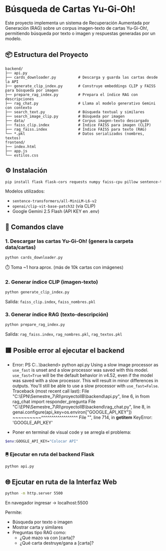 
# Búsqueda de Cartas Yu-Gi-Oh!

Este proyecto implementa un sistema de Recuperación Aumentada por Generación (RAG) sobre un corpus imagen-texto de cartas Yu-Gi-Oh!, permitiendo búsqueda por texto o imagen y respuestas generadas por un modelo.

## 📦 Estructura del Proyecto

```
backend/
├── api.py
├── cards_downloader.py          # Descarga y guarda las cartas desde la API
├── generate_clip_index.py       # Construye embeddings CLIP y FAISS para búsqueda por imagen
├── prepare_rag_index.py         # Prepara el índice RAG con descripciones
├── rag_chat.py                  # Llama al modelo generativo Gemini con contexto
├── search_text.py               # Búsqueda textual y similares
├── search_image_clip.py         # Búsqueda por imagen
├── data/                        # Corpus imagen-texto descargado
├── faiss_clip.index             # Índice FAISS para imagen (CLIP)
├── rag_faiss.index              # Índice FAISS para texto (RAG)
└── *.pkl                        # Datos serializados (nombres, textos)
frontend/
├── index.html
├── app.js
└── estilos.css
```

## ⚙️ Instalación

```bash
pip install flask flask-cors requests numpy faiss-cpu pillow sentence-transformers google-generativeai
```

Modelos utilizados:
- `sentence-transformers/all-MiniLM-L6-v2`
- `openai/clip-vit-base-patch32` (vía CLIP)
- Google Gemini 2.5 Flash (API KEY en .env)

## 🧠 Comandos clave

### 1. Descargar las cartas Yu-Gi-Oh! (genera la carpeta data/cartas)
```bash
python cards_downloader.py 
```
⏱️ Toma ~1 hora aprox. (más de 10k cartas con imágenes)

### 2. Generar índice CLIP (imagen-texto)
```bash
python generate_clip_index.py
```
Salida: `faiss_clip.index`, `faiss_nombres.pkl`

### 3. Generar índice RAG (texto-descripción)
```bash
python prepare_rag_index.py
```
Salida: `rag_faiss.index`, `rag_nombres.pkl`, `rag_textos.pkl`

## 🟥 Posible error al ejecutar el backend

- Error: 
PS C:..\backend> python api.py
Using a slow image processor as `use_fast` is unset and a slow processor was saved with this model. `use_fast=True` will be the default behavior in v4.52, even if the model was saved with a slow processor. This will result in minor differences in outputs. You'll still be able to use a slow processor with `use_fast=False`.
Traceback (most recent call last):
  File "C:\EPN\Semestre_7\RI\proyectoIIB\backend\api.py", line 6, in <module>
    from rag_chat import responder_pregunta
  File "C:\EPN\Semestre_7\RI\proyectoIIB\backend\rag_chat.py", line 8, in <module>
    genai.configure(api_key=os.environ["GOOGLE_API_KEY"])
                            ~~~~~~~~~~^^^^^^^^^^^^^^^^^^
  File "<frozen os>", line 714, in __getitem__
KeyError: 'GOOGLE_API_KEY'

- Poner en terminal de visual code y se arregla el problema:
```bash
$env:GOOGLE_API_KEY="Colocar API"
```

### 🖲️ Ejecutar en ruta del backend Flask
```bash
python api.py
```

## 🌐 Ejcutar en ruta de la Interfaz Web
```bash
python -m http.server 5500
```
En navegador ingresar -> localhost:5500

Permite:
- Búsqueda por texto o imagen
- Mostrar carta y similares
- Preguntas tipo RAG como:
  - ¿Qué mazo va con [carta]?
  - ¿Qué carta destruye/gana a [carta]?

